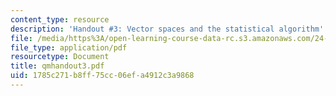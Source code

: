 ```yaml
---
content_type: resource
description: 'Handout #3: Vector spaces and the statistical algorithm'
file: /media/https%3A/open-learning-course-data-rc.s3.amazonaws.com/24-111-philosophy-of-quantum-mechanics-spring-2005/1785c271b8ff75cc06efa4912c3a9868_qmhandout3.pdf
file_type: application/pdf
resourcetype: Document
title: qmhandout3.pdf
uid: 1785c271-b8ff-75cc-06ef-a4912c3a9868
---
```

